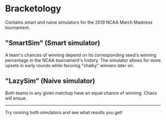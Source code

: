 # Bracketology
Contains smart and naive simulators for the 2019 NCAA March Madness tournament.

## "SmartSim" (Smart simulator)
A team's chances of winning depend on its corresponding seed's winning percentage in the NCAA tournament's history. The simulator allows for more upsets in early rounds while favoring "chalky" winners later on.

## "LazySim" (Naive simulator)
Both teams in any given matchup have an equal chance of winning. Chaos will ensue.

---

Try running both simulators and see what results you get!
